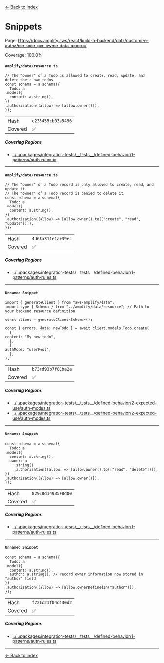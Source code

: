 [<- Back to index](../../../../../../docs-pages.md)

#  Snippets

Page: https://docs.amplify.aws/react/build-a-backend/data/customize-authz/per-user-per-owner-data-access/

Coverage: 100.0%

#### `amplify/data/resource.ts`

~~~
// The "owner" of a Todo is allowed to create, read, update, and delete their own todos
const schema = a.schema({
  Todo: a
.model({
  content: a.string(),
})
.authorization((allow) => [allow.owner()]),
});

~~~

| | |
| -- | -- |
| Hash | `c235455cb03a5496` |
| Covered | ✅ |

##### Covering Regions

- [../../packages/integration-tests/\_\_tests\_\_/defined-behavior/1-patterns/auth-rules.ts](../../../../../../../../packages/integration-tests/__tests__/defined-behavior/1-patterns/auth-rules.ts#L424)

---

#### `amplify/data/resource.ts`

~~~
// The "owner" of a Todo record is only allowed to create, read, and update it.
// The "owner" of a Todo record is denied to delete it.
const schema = a.schema({
  Todo: a
.model({
  content: a.string(),
})
.authorization((allow) => [allow.owner().to(["create", "read", "update"])]),
});

~~~

| | |
| -- | -- |
| Hash | `4d68a311e1ae39ec` |
| Covered | ✅ |

##### Covering Regions

- [../../packages/integration-tests/\_\_tests\_\_/defined-behavior/1-patterns/auth-rules.ts](../../../../../../../../packages/integration-tests/__tests__/defined-behavior/1-patterns/auth-rules.ts#L443)

---

#### `Unnamed Snippet`

~~~
import { generateClient } from "aws-amplify/data";
import type { Schema } from "../amplify/data/resource"; // Path to your backend resource definition

const client = generateClient<Schema>();

const { errors, data: newTodo } = await client.models.Todo.create(
  {
content: "My new todo",
  },
  {
authMode: "userPool",
  },
);

~~~

| | |
| -- | -- |
| Hash | `b73cd93b7f81ba2a` |
| Covered | ✅ |

##### Covering Regions

- [../../packages/integration-tests/\_\_tests\_\_/defined-behavior/2-expected-use/auth-modes.ts](../../../../../../../../packages/integration-tests/__tests__/defined-behavior/2-expected-use/auth-modes.ts#L51)
- [../../packages/integration-tests/\_\_tests\_\_/defined-behavior/2-expected-use/auth-modes.ts](../../../../../../../../packages/integration-tests/__tests__/defined-behavior/2-expected-use/auth-modes.ts#L161)

---

#### `Unnamed Snippet`

~~~
const schema = a.schema({
  Todo: a
.model({
  content: a.string(),
  owner: a
    .string()
    .authorization((allow) => [allow.owner().to(["read", "delete"])]),
})
.authorization((allow) => [allow.owner()]),
});

~~~

| | |
| -- | -- |
| Hash | `82938d1493598d00` |
| Covered | ✅ |

##### Covering Regions

- [../../packages/integration-tests/\_\_tests\_\_/defined-behavior/1-patterns/auth-rules.ts](../../../../../../../../packages/integration-tests/__tests__/defined-behavior/1-patterns/auth-rules.ts#L465)

---

#### `Unnamed Snippet`

~~~
const schema = a.schema({
  Todo: a
.model({
  content: a.string(),
  author: a.string(), // record owner information now stored in "author" field
})
.authorization((allow) => [allow.ownerDefinedIn("author")]),
});

~~~

| | |
| -- | -- |
| Hash | `f726c21f04df30d2` |
| Covered | ✅ |

##### Covering Regions

- [../../packages/integration-tests/\_\_tests\_\_/defined-behavior/1-patterns/auth-rules.ts](../../../../../../../../packages/integration-tests/__tests__/defined-behavior/1-patterns/auth-rules.ts#L493)

---

[<- Back to index](../../../../../../docs-pages.md)

